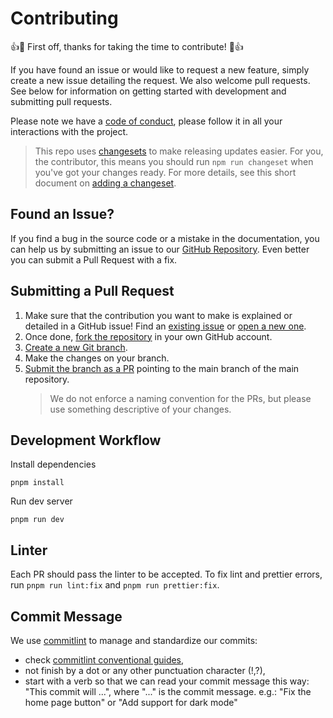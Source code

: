 # Contributing

👍🎉 First off, thanks for taking the time to contribute! 🎉👍

If you have found an issue or would like to request a new feature, simply create a new issue detailing the request. We also welcome pull requests. See below for information on getting started with development and submitting pull requests.

Please note we have a [code of conduct](https://github.com/design-sparx/mantine-analytics-dashboard/blob/main/CODE_OF_CONDUCT.md), please follow it in all your interactions with the project.

> This repo uses [changesets](https://github.com/changesets/changesets) to
> make releasing updates easier. For you, the contributor, this means you
> should run `npm run changeset` when you've got your changes ready. For
> more details, see this short document on [adding a changeset](https://github.com/changesets/changesets/blob/main/docs/adding-a-changeset.md#i-am-in-a-single-package-repository).

## Found an Issue?

If you find a bug in the source code or a mistake in the documentation, you can help us by submitting an issue to our [GitHub Repository](https://github.com/design-sparx/mantine-analytics-dashboard/issues/new/choose). Even better you can submit a Pull Request with a fix.

## Submitting a Pull Request

1. Make sure that the contribution you want to make is explained or detailed in a GitHub issue! Find an [existing issue](https://github.com/design-sparx/mantine-analytics-dashboard/issues) or [open a new one](https://github.com/design-sparx/mantine-analytics-dashboard/issues/new/choose).
2. Once done, [fork the repository](https://github.com/design-sparx/mantine-analytics-dashboard/fork) in your own GitHub account.
3. [Create a new Git branch](https://help.github.com/en/github/collaborating-with-issues-and-pull-requests/creating-and-deleting-branches-within-your-repository).
4. Make the changes on your branch.
5. [Submit the branch as a PR](https://help.github.com/en/github/collaborating-with-issues-and-pull-requests/creating-a-pull-request-from-a-fork) pointing to the main branch of the main repository.
   > We do not enforce a naming convention for the PRs, but please use something descriptive of your changes.

## Development Workflow

Install dependencies

```
pnpm install
```

Run dev server

```
pnpm run dev
```

## Linter

Each PR should pass the linter to be accepted. To fix lint and prettier errors, run `pnpm run lint:fix` and `pnpm run prettier:fix`.

## Commit Message

We use [commitlint](https://commitlint.js.org/guides/getting-started) to manage and standardize our commits:

- check [commitlint conventional guides](https://github.com/conventional-changelog/commitlint?tab=readme-ov-file#what-is-commitlint),
- not finish by a dot or any other punctuation character (!,?),
- start with a verb so that we can read your commit message this way: "This commit will ...", where "..." is the commit message. e.g.: "Fix the home page button" or "Add support for dark mode"
